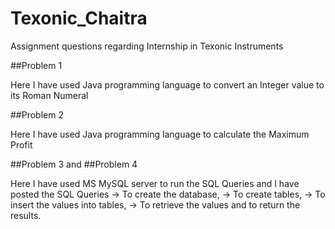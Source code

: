 # Texonic_Chaitra
Assignment questions regarding Internship in Texonic Instruments

##Problem 1

Here I have used Java programming language to convert an Integer value to its Roman Numeral


##Problem 2

Here I have used Java programming language to calculate the Maximum Profit


##Problem 3 and ##Problem 4

Here I have used MS MySQL server to run the SQL Queries and I have posted the SQL Queries 
-> To create the database, 
-> To create tables, 
-> To insert the values into tables, 
-> To retrieve the values and to return the results.

